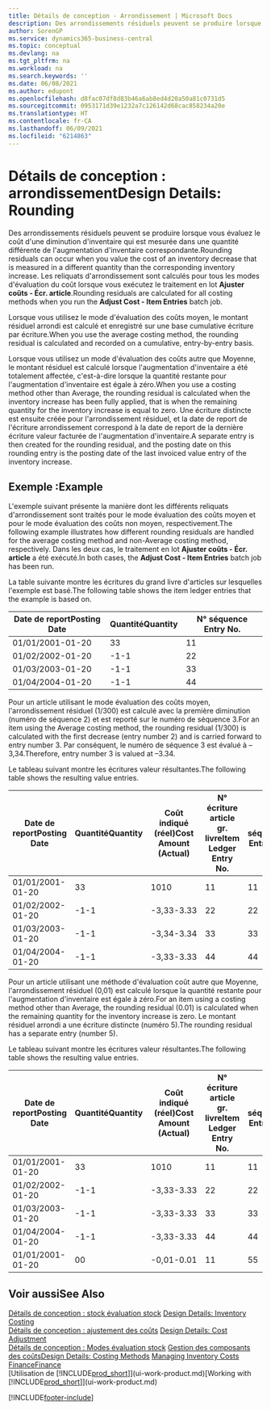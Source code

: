 ```yaml
---
title: Détails de conception - Arrondissement | Microsoft Docs
description: Des arrondissements résiduels peuvent se produire lorsque vous évaluez le coût d'une diminution d'inventaire qui est mesurée dans une quantité différente de l'augmentation d'inventaire correspondante. Les reliquats d'arrondissement sont calculés pour tous les modes d'évaluation du coût lorsque vous exécutez le traitement en lot **Ajuster coûts - Écr. article**.
author: SorenGP
ms.service: dynamics365-business-central
ms.topic: conceptual
ms.devlang: na
ms.tgt_pltfrm: na
ms.workload: na
ms.search.keywords: ''
ms.date: 06/08/2021
ms.author: edupont
ms.openlocfilehash: d8fac07df8d83b46a6ab8ed4d20a50a81c0731d5
ms.sourcegitcommit: 0953171d39e1232a7c126142d68cac858234a20e
ms.translationtype: HT
ms.contentlocale: fr-CA
ms.lasthandoff: 06/09/2021
ms.locfileid: "6214863"
---
```

# <a name="design-details-rounding"></a><span data-ttu-id="2ebdb-104">Détails de conception : arrondissement</span><span class="sxs-lookup"><span data-stu-id="2ebdb-104">Design Details: Rounding</span></span>
<span data-ttu-id="2ebdb-105">Des arrondissements résiduels peuvent se produire lorsque vous évaluez le coût d'une diminution d'inventaire qui est mesurée dans une quantité différente de l'augmentation d'inventaire correspondante.</span><span class="sxs-lookup"><span data-stu-id="2ebdb-105">Rounding residuals can occur when you value the cost of an inventory decrease that is measured in a different quantity than the corresponding inventory increase.</span></span> <span data-ttu-id="2ebdb-106">Les reliquats d'arrondissement sont calculés pour tous les modes d'évaluation du coût lorsque vous exécutez le traitement en lot **Ajuster coûts - Écr. article**.</span><span class="sxs-lookup"><span data-stu-id="2ebdb-106">Rounding residuals are calculated for all costing methods when you run the **Adjust Cost - Item Entries** batch job.</span></span>  

 <span data-ttu-id="2ebdb-107">Lorsque vous utilisez le mode d'évaluation des coûts moyen, le montant résiduel arrondi est calculé et enregistré sur une base cumulative écriture par écriture.</span><span class="sxs-lookup"><span data-stu-id="2ebdb-107">When you use the average costing method, the rounding residual is calculated and recorded on a cumulative, entry-by-entry basis.</span></span>  

 <span data-ttu-id="2ebdb-108">Lorsque vous utilisez un mode d'évaluation des coûts autre que Moyenne, le montant résiduel est calculé lorsque l'augmentation d'inventaire a été totalement affectée, c'est-à-dire lorsque la quantité restante pour l'augmentation d'inventaire est égale à zéro.</span><span class="sxs-lookup"><span data-stu-id="2ebdb-108">When you use a costing method other than Average, the rounding residual is calculated when the inventory increase has been fully applied, that is when the remaining quantity for the inventory increase is equal to zero.</span></span> <span data-ttu-id="2ebdb-109">Une écriture distincte est ensuite créée pour l'arrondissement résiduel, et la date de report de l'écriture arrondissement correspond à la date de report de la dernière écriture valeur facturée de l'augmentation d'inventaire.</span><span class="sxs-lookup"><span data-stu-id="2ebdb-109">A separate entry is then created for the rounding residual, and the posting date on this rounding entry is the posting date of the last invoiced value entry of the inventory increase.</span></span>  

## <a name="example"></a><span data-ttu-id="2ebdb-110">Exemple :</span><span class="sxs-lookup"><span data-stu-id="2ebdb-110">Example</span></span>  
 <span data-ttu-id="2ebdb-111">L'exemple suivant présente la manière dont les différents reliquats d'arrondissement sont traités pour le mode évaluation des coûts moyen et pour le mode évaluation des coûts non moyen, respectivement.</span><span class="sxs-lookup"><span data-stu-id="2ebdb-111">The following example illustrates how different rounding residuals are handled for the average costing method and non-Average costing method, respectively.</span></span> <span data-ttu-id="2ebdb-112">Dans les deux cas, le traitement en lot **Ajuster coûts - Écr. article** a été exécuté.</span><span class="sxs-lookup"><span data-stu-id="2ebdb-112">In both cases, the **Adjust Cost - Item Entries** batch job has been run.</span></span>  

 <span data-ttu-id="2ebdb-113">La table suivante montre les écritures du grand livre d'articles sur lesquelles l'exemple est basé.</span><span class="sxs-lookup"><span data-stu-id="2ebdb-113">The following table shows the item ledger entries that the example is based on.</span></span>  

|<span data-ttu-id="2ebdb-114">Date de report</span><span class="sxs-lookup"><span data-stu-id="2ebdb-114">Posting Date</span></span>|<span data-ttu-id="2ebdb-115">Quantité</span><span class="sxs-lookup"><span data-stu-id="2ebdb-115">Quantity</span></span>|<span data-ttu-id="2ebdb-116">N° séquence </span><span class="sxs-lookup"><span data-stu-id="2ebdb-116">Entry No.</span></span>|  
|------------------|--------------|---------------|  
|<span data-ttu-id="2ebdb-117">01/01/20</span><span class="sxs-lookup"><span data-stu-id="2ebdb-117">01-01-20</span></span>|<span data-ttu-id="2ebdb-118">3</span><span class="sxs-lookup"><span data-stu-id="2ebdb-118">3</span></span>|<span data-ttu-id="2ebdb-119">1</span><span class="sxs-lookup"><span data-stu-id="2ebdb-119">1</span></span>|  
|<span data-ttu-id="2ebdb-120">01/02/20</span><span class="sxs-lookup"><span data-stu-id="2ebdb-120">02-01-20</span></span>|<span data-ttu-id="2ebdb-121">-1</span><span class="sxs-lookup"><span data-stu-id="2ebdb-121">-1</span></span>|<span data-ttu-id="2ebdb-122">2</span><span class="sxs-lookup"><span data-stu-id="2ebdb-122">2</span></span>|  
|<span data-ttu-id="2ebdb-123">01/03/20</span><span class="sxs-lookup"><span data-stu-id="2ebdb-123">03-01-20</span></span>|<span data-ttu-id="2ebdb-124">-1</span><span class="sxs-lookup"><span data-stu-id="2ebdb-124">-1</span></span>|<span data-ttu-id="2ebdb-125">3</span><span class="sxs-lookup"><span data-stu-id="2ebdb-125">3</span></span>|  
|<span data-ttu-id="2ebdb-126">01/04/20</span><span class="sxs-lookup"><span data-stu-id="2ebdb-126">04-01-20</span></span>|<span data-ttu-id="2ebdb-127">-1</span><span class="sxs-lookup"><span data-stu-id="2ebdb-127">-1</span></span>|<span data-ttu-id="2ebdb-128">4</span><span class="sxs-lookup"><span data-stu-id="2ebdb-128">4</span></span>|  

 <span data-ttu-id="2ebdb-129">Pour un article utilisant le mode évaluation des coûts moyen, l'arrondissement résiduel (1/300) est calculé avec la première diminution (numéro de séquence 2) et est reporté sur le numéro de séquence 3.</span><span class="sxs-lookup"><span data-stu-id="2ebdb-129">For an item using the Average costing method, the rounding residual (1/300) is calculated with the first decrease (entry number 2) and is carried forward to entry number 3.</span></span> <span data-ttu-id="2ebdb-130">Par conséquent, le numéro de séquence 3 est évalué à –3,34.</span><span class="sxs-lookup"><span data-stu-id="2ebdb-130">Therefore, entry number 3 is valued at –3.34.</span></span>  

 <span data-ttu-id="2ebdb-131">Le tableau suivant montre les écritures valeur résultantes.</span><span class="sxs-lookup"><span data-stu-id="2ebdb-131">The following table shows the resulting value entries.</span></span>  

|<span data-ttu-id="2ebdb-132">Date de report</span><span class="sxs-lookup"><span data-stu-id="2ebdb-132">Posting Date</span></span>|<span data-ttu-id="2ebdb-133">Quantité</span><span class="sxs-lookup"><span data-stu-id="2ebdb-133">Quantity</span></span>|<span data-ttu-id="2ebdb-134">Coût indiqué (réel)</span><span class="sxs-lookup"><span data-stu-id="2ebdb-134">Cost Amount (Actual)</span></span>|<span data-ttu-id="2ebdb-135">N° écriture article gr. livre</span><span class="sxs-lookup"><span data-stu-id="2ebdb-135">Item Ledger Entry No.</span></span>|<span data-ttu-id="2ebdb-136">N° séquence </span><span class="sxs-lookup"><span data-stu-id="2ebdb-136">Entry No.</span></span>|  
|------------------|--------------|----------------------------|---------------------------|---------------|  
|<span data-ttu-id="2ebdb-137">01/01/20</span><span class="sxs-lookup"><span data-stu-id="2ebdb-137">01-01-20</span></span>|<span data-ttu-id="2ebdb-138">3</span><span class="sxs-lookup"><span data-stu-id="2ebdb-138">3</span></span>|<span data-ttu-id="2ebdb-139">10</span><span class="sxs-lookup"><span data-stu-id="2ebdb-139">10</span></span>|<span data-ttu-id="2ebdb-140">1</span><span class="sxs-lookup"><span data-stu-id="2ebdb-140">1</span></span>|<span data-ttu-id="2ebdb-141">1</span><span class="sxs-lookup"><span data-stu-id="2ebdb-141">1</span></span>|  
|<span data-ttu-id="2ebdb-142">01/02/20</span><span class="sxs-lookup"><span data-stu-id="2ebdb-142">02-01-20</span></span>|<span data-ttu-id="2ebdb-143">-1</span><span class="sxs-lookup"><span data-stu-id="2ebdb-143">-1</span></span>|<span data-ttu-id="2ebdb-144">-3,33</span><span class="sxs-lookup"><span data-stu-id="2ebdb-144">-3.33</span></span>|<span data-ttu-id="2ebdb-145">2</span><span class="sxs-lookup"><span data-stu-id="2ebdb-145">2</span></span>|<span data-ttu-id="2ebdb-146">2</span><span class="sxs-lookup"><span data-stu-id="2ebdb-146">2</span></span>|  
|<span data-ttu-id="2ebdb-147">01/03/20</span><span class="sxs-lookup"><span data-stu-id="2ebdb-147">03-01-20</span></span>|<span data-ttu-id="2ebdb-148">-1</span><span class="sxs-lookup"><span data-stu-id="2ebdb-148">-1</span></span>|<span data-ttu-id="2ebdb-149">-3,34</span><span class="sxs-lookup"><span data-stu-id="2ebdb-149">-3.34</span></span>|<span data-ttu-id="2ebdb-150">3</span><span class="sxs-lookup"><span data-stu-id="2ebdb-150">3</span></span>|<span data-ttu-id="2ebdb-151">3</span><span class="sxs-lookup"><span data-stu-id="2ebdb-151">3</span></span>|  
|<span data-ttu-id="2ebdb-152">01/04/20</span><span class="sxs-lookup"><span data-stu-id="2ebdb-152">04-01-20</span></span>|<span data-ttu-id="2ebdb-153">-1</span><span class="sxs-lookup"><span data-stu-id="2ebdb-153">-1</span></span>|<span data-ttu-id="2ebdb-154">-3,33</span><span class="sxs-lookup"><span data-stu-id="2ebdb-154">-3.33</span></span>|<span data-ttu-id="2ebdb-155">4</span><span class="sxs-lookup"><span data-stu-id="2ebdb-155">4</span></span>|<span data-ttu-id="2ebdb-156">4</span><span class="sxs-lookup"><span data-stu-id="2ebdb-156">4</span></span>|  

 <span data-ttu-id="2ebdb-157">Pour un article utilisant une méthode d'évaluation coût autre que Moyenne, l'arrondissement résiduel (0,01) est calculé lorsque la quantité restante pour l'augmentation d'inventaire est égale à zéro.</span><span class="sxs-lookup"><span data-stu-id="2ebdb-157">For an item using a costing method other than Average, the rounding residual (0.01) is calculated when the remaining quantity for the inventory increase is zero.</span></span> <span data-ttu-id="2ebdb-158">Le montant résiduel arrondi a une écriture distincte (numéro 5).</span><span class="sxs-lookup"><span data-stu-id="2ebdb-158">The rounding residual has a separate entry (number 5).</span></span>  

 <span data-ttu-id="2ebdb-159">Le tableau suivant montre les écritures valeur résultantes.</span><span class="sxs-lookup"><span data-stu-id="2ebdb-159">The following table shows the resulting value entries.</span></span>  

|<span data-ttu-id="2ebdb-160">Date de report</span><span class="sxs-lookup"><span data-stu-id="2ebdb-160">Posting Date</span></span>|<span data-ttu-id="2ebdb-161">Quantité</span><span class="sxs-lookup"><span data-stu-id="2ebdb-161">Quantity</span></span>|<span data-ttu-id="2ebdb-162">Coût indiqué (réel)</span><span class="sxs-lookup"><span data-stu-id="2ebdb-162">Cost Amount (Actual)</span></span>|<span data-ttu-id="2ebdb-163">N° écriture article gr. livre</span><span class="sxs-lookup"><span data-stu-id="2ebdb-163">Item Ledger Entry No.</span></span>|<span data-ttu-id="2ebdb-164">N° séquence </span><span class="sxs-lookup"><span data-stu-id="2ebdb-164">Entry No.</span></span>|  
|------------------|--------------|----------------------------|---------------------------|---------------|  
|<span data-ttu-id="2ebdb-165">01/01/20</span><span class="sxs-lookup"><span data-stu-id="2ebdb-165">01-01-20</span></span>|<span data-ttu-id="2ebdb-166">3</span><span class="sxs-lookup"><span data-stu-id="2ebdb-166">3</span></span>|<span data-ttu-id="2ebdb-167">10</span><span class="sxs-lookup"><span data-stu-id="2ebdb-167">10</span></span>|<span data-ttu-id="2ebdb-168">1</span><span class="sxs-lookup"><span data-stu-id="2ebdb-168">1</span></span>|<span data-ttu-id="2ebdb-169">1</span><span class="sxs-lookup"><span data-stu-id="2ebdb-169">1</span></span>|  
|<span data-ttu-id="2ebdb-170">01/02/20</span><span class="sxs-lookup"><span data-stu-id="2ebdb-170">02-01-20</span></span>|<span data-ttu-id="2ebdb-171">-1</span><span class="sxs-lookup"><span data-stu-id="2ebdb-171">-1</span></span>|<span data-ttu-id="2ebdb-172">-3,33</span><span class="sxs-lookup"><span data-stu-id="2ebdb-172">-3.33</span></span>|<span data-ttu-id="2ebdb-173">2</span><span class="sxs-lookup"><span data-stu-id="2ebdb-173">2</span></span>|<span data-ttu-id="2ebdb-174">2</span><span class="sxs-lookup"><span data-stu-id="2ebdb-174">2</span></span>|  
|<span data-ttu-id="2ebdb-175">01/03/20</span><span class="sxs-lookup"><span data-stu-id="2ebdb-175">03-01-20</span></span>|<span data-ttu-id="2ebdb-176">-1</span><span class="sxs-lookup"><span data-stu-id="2ebdb-176">-1</span></span>|<span data-ttu-id="2ebdb-177">-3,33</span><span class="sxs-lookup"><span data-stu-id="2ebdb-177">-3.33</span></span>|<span data-ttu-id="2ebdb-178">3</span><span class="sxs-lookup"><span data-stu-id="2ebdb-178">3</span></span>|<span data-ttu-id="2ebdb-179">3</span><span class="sxs-lookup"><span data-stu-id="2ebdb-179">3</span></span>|  
|<span data-ttu-id="2ebdb-180">01/04/20</span><span class="sxs-lookup"><span data-stu-id="2ebdb-180">04-01-20</span></span>|<span data-ttu-id="2ebdb-181">-1</span><span class="sxs-lookup"><span data-stu-id="2ebdb-181">-1</span></span>|<span data-ttu-id="2ebdb-182">-3,33</span><span class="sxs-lookup"><span data-stu-id="2ebdb-182">-3.33</span></span>|<span data-ttu-id="2ebdb-183">4</span><span class="sxs-lookup"><span data-stu-id="2ebdb-183">4</span></span>|<span data-ttu-id="2ebdb-184">4</span><span class="sxs-lookup"><span data-stu-id="2ebdb-184">4</span></span>|  
|<span data-ttu-id="2ebdb-185">01/01/20</span><span class="sxs-lookup"><span data-stu-id="2ebdb-185">01-01-20</span></span>|<span data-ttu-id="2ebdb-186">0</span><span class="sxs-lookup"><span data-stu-id="2ebdb-186">0</span></span>|<span data-ttu-id="2ebdb-187">-0,01</span><span class="sxs-lookup"><span data-stu-id="2ebdb-187">-0.01</span></span>|<span data-ttu-id="2ebdb-188">1</span><span class="sxs-lookup"><span data-stu-id="2ebdb-188">1</span></span>|<span data-ttu-id="2ebdb-189">5</span><span class="sxs-lookup"><span data-stu-id="2ebdb-189">5</span></span>|  

## <a name="see-also"></a><span data-ttu-id="2ebdb-190">Voir aussi</span><span class="sxs-lookup"><span data-stu-id="2ebdb-190">See Also</span></span>  
 <span data-ttu-id="2ebdb-191">[Détails de conception : stock évaluation stock](design-details-inventory-costing.md) </span><span class="sxs-lookup"><span data-stu-id="2ebdb-191">[Design Details: Inventory Costing](design-details-inventory-costing.md) </span></span>  
 <span data-ttu-id="2ebdb-192">[Détails de conception : ajustement des coûts](design-details-cost-adjustment.md) </span><span class="sxs-lookup"><span data-stu-id="2ebdb-192">[Design Details: Cost Adjustment](design-details-cost-adjustment.md) </span></span>  
 <span data-ttu-id="2ebdb-193">[Détails de conception : Modes évaluation stock](design-details-costing-methods.md) [Gestion des composants des coûts](finance-manage-inventory-costs.md)</span><span class="sxs-lookup"><span data-stu-id="2ebdb-193">[Design Details: Costing Methods](design-details-costing-methods.md) [Managing Inventory Costs](finance-manage-inventory-costs.md)</span></span>  
 [<span data-ttu-id="2ebdb-194">Finance</span><span class="sxs-lookup"><span data-stu-id="2ebdb-194">Finance</span></span>](finance.md)  
 <span data-ttu-id="2ebdb-195">[Utilisation de [!INCLUDE[prod_short](includes/prod_short.md)]](ui-work-product.md)</span><span class="sxs-lookup"><span data-stu-id="2ebdb-195">[Working with [!INCLUDE[prod_short](includes/prod_short.md)]](ui-work-product.md)</span></span>


[!INCLUDE[footer-include](includes/footer-banner.md)]